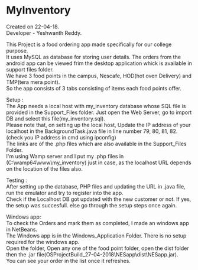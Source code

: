 # MyInventory

Created on 22-04-18.<br/>
Developer - Yeshwanth Reddy.


  This Project is a food ordering app made specifically for our college purpose. <br/>
  It uses MySQL as database for storing user details. The orders from the android app can be viewed frim the desktop application whick is available in support files folder. <br/>
  We have 3 food points in the campus, Nescafe, HOD(hot oven Delivery) and TMP(tera mera point). <br/>
  So the app consists of 3 tabs consisting of items each food points offer. <br/>

Setup : <br/>
  The App needs a local host with my_inventory database whose SQL file is provided in the Support_Files folder. Just open the Web Server, go to import DB and select this file(my_inventory.sql). <br/>
  Please note that, on setting up the local host, Update the IP address of your localhost in the BackgroundTask.java file in line number 79, 80, 81, 82. (check you IP address in cmd using ipconfig) <br/>
  The links are of the .php files which are also available in the Support_Files Folder. <br/>
  I'm using Wamp server and I put my .php files in (C:\wamp64\www\my_inventory) just in case, as the localhost URL depends on the location of the files also. <br/>

Testing : <br/>
  After setting up the database, PHP files and updating the URL in .java file, run the emulator and try to register into the app. <br/>
  Check if the Localhost DB got updated with the new customer or not. If yes, the setup was succesfull. else go through the setup steps once again. <br/>

Windows app: <br/>
  To check the Orders and mark them as completed, I made an windows app in NetBeans. <br/>
  The Windows app is in the Windows_Application Folder. There is no setup required for the windows app. <br/>
  Open the folder, Open any one of the food point folder, open the dist folder then the .jar file(OSProjectBuild_27-04-2018\NESapp\dist\NESapp.jar). <br/>
  You can see your order in the list once it refreshes. <br/>
 
